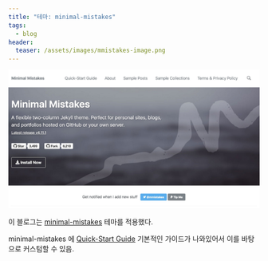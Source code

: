 ```yaml
---
title: "테마: minimal-mistakes"
tags:
  - blog
header:
  teaser: /assets/images/mmistakes-image.png
---
```


![minimal mistakes page](/assets/images/mmistakes-image.png)

이 블로그는 [minimal-mistakes](https://mmistakes.github.io/minimal-mistakes/) 테마를 적용했다.

<!--more-->

minimal-mistakes 에 [Quick-Start Guide](https://mmistakes.github.io/minimal-mistakes/docs/quick-start-guide/) 기본적인 가이드가 나와있어서 이를 바탕으로 커스텀할 수 있음.


